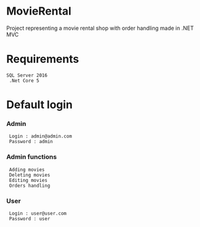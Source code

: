 # MovieRental
Project representing a movie rental shop with order handling made in .NET MVC 

# Requirements
`` SQL Server 2016 ``
<br/>
`` .Net Core 5``
<br/>

# Default login
### Admin
`` Login : admin@admin.com``
<br/>
`` Password : admin``
<br/>

### Admin functions
`` Adding movies``
<br/>
`` Deleting movies``
<br/>
`` Editing movies``
<br/>
`` Orders handling``
<br/>

### User
`` Login : user@user.com``
<br/>
`` Password : user``
<br/>

